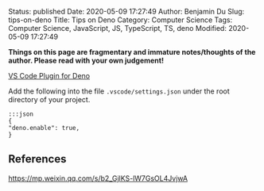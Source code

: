 Status: published
Date: 2020-05-09 17:27:49
Author: Benjamin Du
Slug: tips-on-deno
Title: Tips on Deno
Category: Computer Science
Tags: Computer Science, JavaScript, JS, TypeScript, TS, deno
Modified: 2020-05-09 17:27:49

**Things on this page are fragmentary and immature notes/thoughts of the author. Please read with your own judgement!**


[VS Code Plugin for Deno](https://marketplace.visualstudio.com/items?itemName=axetroy.vscode-deno)

Add the following into the file `.vscode/settings.json` under the root directory of your project.

    :::json
    {
    "deno.enable": true,
    }

## References

https://mp.weixin.qq.com/s/b2_GjlKS-lW7GsOL4JvjwA